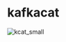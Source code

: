 # kafkacat

![kcat_small](https://github.com/Dwijad/kafkacat/assets/12824049/94231cc2-e0fb-42ef-961a-85b5340ecfa1)


<!--stackedit_data:
eyJoaXN0b3J5IjpbLTIxMzQ3ODM2NTRdfQ==
-->
